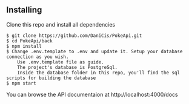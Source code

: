 ## Installing

Clone this repo and install all dependencies
```
$ git clone https://github.com/DaniCis/PokeApi.git
$ cd PokeApi/back
$ npm install
$ Change .env.template to .env and update it. Setup your database connection as you wish.  
    Use .env.template file as guide. 
    The project's database is PostgreSql. 
    Inside the database folder in this repo, you'll find the sql scripts for building the database
$ npm start
```

You can browse the API documentaion at http://localhost:4000/docs

